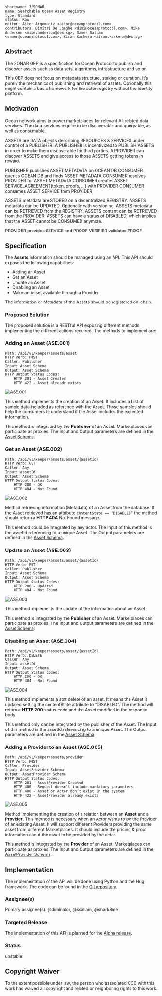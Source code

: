 ```
shortname: 3/SONAR
name: Searchable OceaN Asset Registry 
type: Standard
status: Raw
editor: Aitor Argomaniz <aitor@oceanprotocol.com>
contributors: Dimitri De Jonghe <dimi@oceanprotocol.com>, Mike Anderson <mike.anderson@dex.sg>, Samer Sallam <samer@oceanprotocol.com>, Kiran Karkera <kiran.karkera@dex.sg>
```

## Abstract

The SONAR OEP is a specification for Ocean Protocol to publish and discover assets such as data sets, algorithms, infrastructure and so on.

This OEP does not focus on metadata structure, staking or curation. 
It's purely the mechanics of publishing and retrieval of assets.
Optionally this might contain a basic framework for the actor registry without the identity platform. 

## Motivation

Ocean network aims to power marketplaces for relevant AI-related data services. 
The data services require to be discoverable and queryable, as well as consumable.

ASSETS are DATA objects describing RESOURCES & SERVICES under control of a PUBLISHER.
A PUBLISHER is incentivized to PUBLISH ASSETS in order to make them discoverable for third parties.
A PROVIDER can discover ASSETS and give access to those ASSETS getting tokens in reward.

PUBLISHER publishes ASSET METADATA on OCEAN DB
CONSUMER queries OCEAN DB and finds ASSET METADATA
CONSUMER resolves PROVIDER for ASSET METADATA
CONSUMER creates ASSET SERVICE_AGREEMENT(token, proofs, ...) with PROVIDER
CONSUMER consumes ASSET SERVICE from PROVIDER

ASSETS metadata are STORED on a decentralized REGISTRY.
ASSETS metadata can be UPDATED. Optionally with versioning.
ASSETS metadata can be RETRIEVED from the REGISTRY.
ASSETS content can be RETRIEVED from the PROVIDER.
ASSETS can have a status of DISABLED, which implies that the ASSET cannot be CONSUMED anymore.

PROVIDER provides SERVICE and PROOF
VERIFIER validates PROOF


## Specification

The **Assets** information should be managed using an API. This API should exposes the following capabilities:

* Adding an Asset
* Get an Asset
* Update an Asset
* Disabling an Asset
* Make an Asset available through a Provider

The information or Metadata of the Assets should be registered on-chain.


### Proposed Solution

The proposed solution is a RESTful API exposing different methods implementing the different actions required. The methods to implement are:

### Adding an Asset (ASE.001)

```
Path: /api/v1/keeper/assets/asset
HTTP Verb: POST
Caller: Publisher
Input: Asset Schema
Output: Asset Schema
HTTP Output Status Codes: 
    HTTP 201 - Asset Created
    HTTP 422 - Asset already exists
```

![ASE.001](images/ASE.001.png "ASE.001")

This method implements the creation of an Asset. It includes a List of sample data included as reference with the Asset. Those samples should help the consumers to understand if the Asset includes the expected information.

This method is integrated by the **Publisher** of an Asset. Marketplaces can participate as proxies. 
The Input and Output parameters are defined in the [Asset Schema](https://github.com/oceanprotocol/pk-schemas/blob/develop/src/main/resources/avro/com/oceanprotocol/core/keeper/schemas/Asset.avsc).

### Get an Asset (ASE.002)

```
Path: /api/v1/keeper/assets/asset/{assetId}
HTTP Verb: GET
Caller: Any
Input: assetId
Output: Asset Schema
HTTP Output Status Codes: 
    HTTP 200 - OK
    HTTP 404 - Not Found
```

![ASE.002](images/ASE.002.png "ASE.002")


Method retrieving information (Metadata) of an Asset from the database. 
If the Asset retrieved has an attribute `contentState == “DISABLED”` the method should return a **HTTP 404** Not Found message.

This method could be integrated by any actor. 
The Input of this method is the assetId referencing to a unique Asset. The Output parameters are defined in 
the [Asset Schema](https://github.com/oceanprotocol/pk-schemas/blob/develop/src/main/resources/avro/com/oceanprotocol/core/keeper/schemas/Asset.avsc).


### Update an Asset (ASE.003)

```
Path: /api/v1/keeper/assets/asset/{assetId}
HTTP Verb: PUT
Caller: Publisher
Input: Asset Schema
Output: Asset Schema
HTTP Output Status Codes: 
    HTTP 200 - Updated
    HTTP 404 - Not Found
```

![ASE.003](images/ASE.003.png "ASE.003")

This method implements the update of the information about an Asset. 

This method is integrated by the **Publisher** of an Asset. Marketplaces can participate as proxies. 
The Input and Output parameters are defined in the [Asset Schema](https://github.com/oceanprotocol/pk-schemas/blob/develop/src/main/resources/avro/com/oceanprotocol/core/keeper/schemas/Asset.avsc).


### Disabling an Asset (ASE.004)

```
Path: /api/v1/keeper/assets/asset/{assetId}
HTTP Verb: DELETE
Caller: Any
Input: assetId
Output: Asset Schema
HTTP Output Status Codes: 
    HTTP 200 - OK
    HTTP 404 - Not Found
```

![ASE.004](images/ASE.004.png "ASE.004")

This method implements a soft delete of an asset. It means the Asset is updated setting the contentState attribute to “DISABLED”. 
The method will return a **HTTP 200** status code and the Asset modified in the response body.

This method only can be integrated by the publisher of the Asset. 
The Input of this method is the assetId referencing to a unique Asset. The Output parameters are defined in 
the [Asset Schema](https://github.com/oceanprotocol/pk-schemas/blob/develop/src/main/resources/avro/com/oceanprotocol/core/keeper/schemas/Asset.avsc).



### Adding a Provider to an Asset (ASE.005)

```
Path: /api/v1/keeper/assets/provider
HTTP Verb: POST
Caller: Provider
Input: AssetProvider Schema
Output: AssetProvider Schema
HTTP Output Status Codes: 
    HTTP 201 - AssetProvider Created
    HTTP 400 - Request doesn’t include mandatory parameters
    HTTP 400 - Asset or Actor don’t exist in the system
    HTTP 422 - AssetProvider already exists
```

![ASE.005](images/ASE.005.png "ASE.005")

Method implementing the creation of a relation between an **Asset** and a **Provider**. 
This method is necessary when an Actor wants to be the Provider of an existing Asset. It will support different Providers providing the same asset from different Marketplaces. It should include the pricing & proof information about the asset to be provided by the actor.

This method is integrated by the **Provider** of an Asset. Marketplaces can participate as proxies. 
The Input and Output parameters are defined in the [AssetProvider Schema](https://github.com/oceanprotocol/pk-schemas/blob/develop/src/main/resources/avro/com/oceanprotocol/core/keeper/schemas/AssetProvider.avsc).



## Implementation

The implementation of the API will be done using Python and the Hug framework. The code can be found in the [Git repository](https://github.com/oceanprotocol/protokeeper).

### Assignee(s)
Primary assignee(s): @diminator, @ssallam, @shark8me


### Targeted Release

The implementation of this API is planned for the [Alpha release](https://github.com/oceanprotocol/ProtoKeeper/milestone/2).


### Status
unstable


## Copyright Waiver
To the extent possible under law, the person who associated CC0 with this work has waived all copyright and related or neighboring rights to this work.

